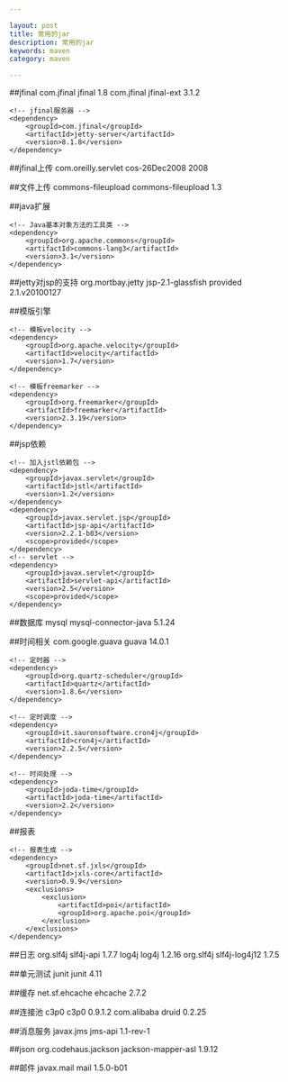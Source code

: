 ```yaml
---

layout: post
title: 常用的jar
description: 常用的jar
keywords: maven
category: maven

---
```


##jfinal
	<!-- JFinal -->
	<dependency>
		<groupId>com.jfinal</groupId>
		<artifactId>jfinal</artifactId>
		<version>1.8</version>
	</dependency>
	<!-- jfinal扩展 -->
	<dependency>
		<groupId>com.jfinal</groupId>
		<artifactId>jfinal-ext</artifactId>
		<version>3.1.2</version>
	</dependency>
	
	<!-- jfinal服务器 -->
	<dependency>
		<groupId>com.jfinal</groupId>
		<artifactId>jetty-server</artifactId>
		<version>8.1.8</version>
	</dependency>

##jfinal上传
	<dependency>
	  <groupId>com.oreilly.servlet</groupId>
	  <artifactId>cos-26Dec2008</artifactId>
	  <version>2008</version>
	</dependency>

##文件上传
	<!-- 加入fileupload依赖包 -->
	<dependency>
		<groupId>commons-fileupload</groupId>
		<artifactId>commons-fileupload</artifactId>
		<version>1.3</version>
	</dependency>

##java扩展

	<!-- Java基本对象方法的工具类 -->
	<dependency>
		<groupId>org.apache.commons</groupId>
		<artifactId>commons-lang3</artifactId>
		<version>3.1</version>
	</dependency>

##jetty对jsp的支持
	<!-- jetty对jsp的支持 -->
	<dependency>
		<groupId>org.mortbay.jetty</groupId>
		<artifactId>jsp-2.1-glassfish</artifactId>
		<scope>provided</scope>
		<version>2.1.v20100127</version>
	</dependency>

##模版引擎

	<!-- 模板velocity -->
	<dependency>
		<groupId>org.apache.velocity</groupId>
		<artifactId>velocity</artifactId>
		<version>1.7</version>
	</dependency>

	<!-- 模板freemarker -->
	<dependency>
		<groupId>org.freemarker</groupId>
		<artifactId>freemarker</artifactId>
		<version>2.3.19</version>
	</dependency>

##jsp依赖

	<!-- 加入jstl依赖包 -->
	<dependency>
		<groupId>javax.servlet</groupId>
		<artifactId>jstl</artifactId>
		<version>1.2</version>
	</dependency>
	<dependency>
		<groupId>javax.servlet.jsp</groupId>
		<artifactId>jsp-api</artifactId>
		<version>2.2.1-b03</version>
		<scope>provided</scope>
	</dependency>
	<!-- servlet -->
	<dependency>
		<groupId>javax.servlet</groupId>
		<artifactId>servlet-api</artifactId>
		<version>2.5</version>
		<scope>provided</scope>
	</dependency>

##数据库
	<!-- 数据库 -->
	<dependency>
		<groupId>mysql</groupId>
		<artifactId>mysql-connector-java</artifactId>
		<version>5.1.24</version>
	</dependency>

##时间相关
	<!-- Collections扩展 quartz的依赖jar-->
	<dependency>
		<groupId>com.google.guava</groupId>
		<artifactId>guava</artifactId>
		<version>14.0.1</version>
	</dependency>

	<!-- 定时器 -->
	<dependency>
		<groupId>org.quartz-scheduler</groupId>
		<artifactId>quartz</artifactId>
		<version>1.8.6</version>
	</dependency>

	<!-- 定时调度 -->
	<dependency>
		<groupId>it.sauronsoftware.cron4j</groupId>
		<artifactId>cron4j</artifactId>
		<version>2.2.5</version>
	</dependency>

	<!-- 时间处理 -->
	<dependency>
		<groupId>joda-time</groupId>
		<artifactId>joda-time</artifactId>
		<version>2.2</version>
	</dependency>

##报表

	<!-- 报表生成 -->
	<dependency>
		<groupId>net.sf.jxls</groupId>
		<artifactId>jxls-core</artifactId>
		<version>0.9.9</version>
		<exclusions>
			<exclusion>
				<artifactId>poi</artifactId>
				<groupId>org.apache.poi</groupId>
			</exclusion>
		</exclusions>
	</dependency>

##日志
	<!-- 日志 -->
	<dependency>
		<groupId>org.slf4j</groupId>
		<artifactId>slf4j-api</artifactId>
		<version>1.7.7</version>
	</dependency>
	<dependency>
		<groupId>log4j</groupId>
		<artifactId>log4j</artifactId>
		<version>1.2.16</version>
	</dependency>
	<dependency>
		<groupId>org.slf4j</groupId>
		<artifactId>slf4j-log4j12</artifactId>
		<version>1.7.5</version>
	</dependency>

##单元测试
	<!-- 单元测试 -->
	<dependency>
		<groupId>junit</groupId>
		<artifactId>junit</artifactId>
		<version>4.11</version>
	</dependency>

##缓存
	<!-- 缓存 -->
	<dependency>
		<groupId>net.sf.ehcache</groupId>
		<artifactId>ehcache</artifactId>
		<version>2.7.2</version>
	</dependency>

##连接池
	<!-- 连接池 -->
	<dependency>
		<groupId>c3p0</groupId>
		<artifactId>c3p0</artifactId>
		<version>0.9.1.2</version>
	</dependency>
	<!-- 连接池 -->
	<dependency>
		<groupId>com.alibaba</groupId>
		<artifactId>druid</artifactId>
		<version>0.2.25</version>
	</dependency>

##消息服务
		<!-- 消息服务 -->
		<dependency>
			<groupId>javax.jms</groupId>
			<artifactId>jms-api</artifactId>
			<version>1.1-rev-1</version>
		</dependency>

##json
	<!-- 加入jackson依赖包 -->
	<dependency>
		<groupId>org.codehaus.jackson</groupId>
		<artifactId>jackson-mapper-asl</artifactId>
		<version>1.9.12</version>
	</dependency>

##邮件
	<!-- 邮件 -->
	<dependency>
		<groupId>javax.mail</groupId>
		<artifactId>mail</artifactId>
		<version>1.5.0-b01</version>
	</dependency>
